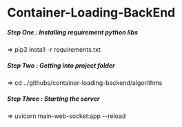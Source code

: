 # Container-Loading-BackEnd
##### Step One : Installing requirement python libs</br>
=> pip3 install -r requirements.txt
##### Step Two : Getting into project folder</br>
=> cd ../githubs/container-loading-backend/algorithms
##### Step Three : Starting the server</br>
=> uvicorn main-web-socket:app --reload
